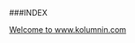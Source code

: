 ###INDEX
<DIV>
<a href="https://stackoverflowteams.com/users/login?ssrc=channels&returnurl=%2fc%2fkolumnin%2f">Welcome to www.kolumnin.com</a>
</DIV>
